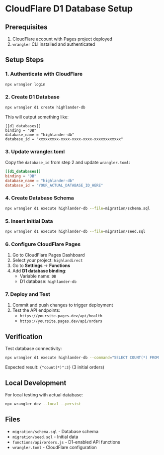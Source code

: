 # CloudFlare D1 Database Setup

## Prerequisites

1. CloudFlare account with Pages project deployed
2. `wrangler` CLI installed and authenticated

## Setup Steps

### 1. Authenticate with CloudFlare
```bash
npx wrangler login
```

### 2. Create D1 Database
```bash
npx wrangler d1 create highlander-db
```

This will output something like:
```
[[d1_databases]]
binding = "DB"
database_name = "highlander-db"
database_id = "xxxxxxxxx-xxxx-xxxx-xxxx-xxxxxxxxxxxx"
```

### 3. Update wrangler.toml
Copy the `database_id` from step 2 and update `wrangler.toml`:

```toml
[[d1_databases]]
binding = "DB"
database_name = "highlander-db"
database_id = "YOUR_ACTUAL_DATABASE_ID_HERE"
```

### 4. Create Database Schema
```bash
npx wrangler d1 execute highlander-db --file=migration/schema.sql
```

### 5. Insert Initial Data
```bash
npx wrangler d1 execute highlander-db --file=migration/seed.sql
```

### 6. Configure CloudFlare Pages

1. Go to CloudFlare Pages Dashboard
2. Select your project: `highlandirect`
3. Go to **Settings** → **Functions**
4. Add **D1 database binding**:
   - Variable name: `DB`
   - D1 database: `highlander-db`

### 7. Deploy and Test

1. Commit and push changes to trigger deployment
2. Test the API endpoints:
   - `https://yoursite.pages.dev/api/health`
   - `https://yoursite.pages.dev/api/orders`

## Verification

Test database connectivity:
```bash
npx wrangler d1 execute highlander-db --command="SELECT COUNT(*) FROM 'Order'"
```

Expected result: `{"count(*)":3}` (3 initial orders)

## Local Development

For local testing with actual database:
```bash
npx wrangler dev --local --persist
```

## Files

- `migration/schema.sql` - Database schema
- `migration/seed.sql` - Initial data
- `functions/api/orders.js` - D1-enabled API functions
- `wrangler.toml` - CloudFlare configuration